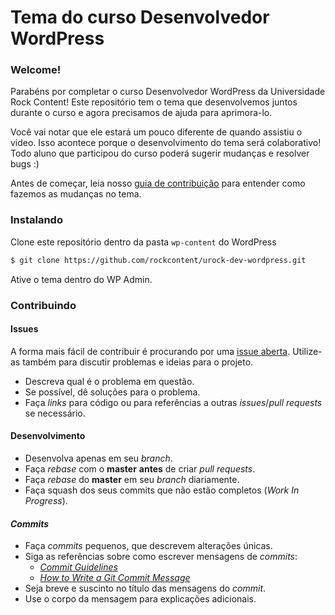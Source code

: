# Tema do curso Desenvolvedor WordPress

### Welcome!
Parabéns por completar o curso Desenvolvedor WordPress da Universidade Rock Content! Este repositório tem o tema que desenvolvemos juntos durante o curso e agora precisamos de ajuda para aprimora-lo.

Você vai notar que ele estará um pouco diferente de quando assistiu o video. Isso acontece porque o desenvolvimento do tema será colaborativo! Todo aluno que participou do curso poderá sugerir mudanças e resolver bugs :)

Antes de começar, leia nosso [guia de contribuição](CONTRIBUTING.md) para entender como fazemos as mudanças no tema.

### Instalando

Clone este repositório dentro da pasta `wp-content` do WordPress

```sh 
$ git clone https://github.com/rockcontent/urock-dev-wordpress.git
```

Ative o tema dentro do WP Admin.

### Contribuindo

#### Issues

A forma mais fácil de contribuir é procurando por uma [issue aberta](https://github.com/rockcontent/urock-dev-wordpress/issues).
Utilize-as também para discutir problemas e ideias para o projeto. 

- Descreva qual é o problema em questão.
- Se possível, dê soluções para o problema.
- Faça _links_ para código ou para referências a outras _issues_/_pull requests_ se necessário.

#### Desenvolvimento

- Desenvolva apenas em seu _branch_.
- Faça _rebase_ com o **master** **antes** de criar _pull requests_.
- Faça _rebase_ do **master** em seu _branch_ diariamente.
- Faça squash dos seus commits que não estão completos (_Work In Progress_).

#### _Commits_

- Faça _commits_ pequenos, que descrevem alterações únicas.
- Siga as referências sobre como escrever mensagens de _commits_:
    - [_Commit Guidelines_](https://git-scm.com/book/en/v2/Distributed-Git-Contributing-to-a-Project#_commit_guidelines)
    - [_How to Write a Git Commit Message_](https://chris.beams.io/posts/git-commit/)
- Seja breve e suscinto no título das mensagens do _commit_.
- Use o corpo da mensagem para explicações adicionais.


